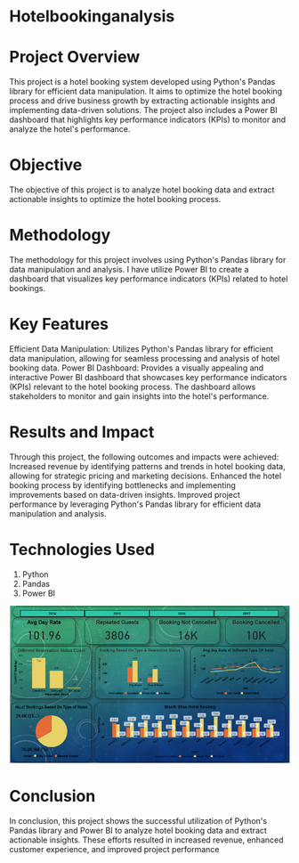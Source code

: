 # Hotelbookinganalysis
# Project Overview
This project is a hotel booking system developed using Python's Pandas library for efficient data manipulation. It aims to optimize the hotel booking process and drive business growth by extracting actionable insights and implementing data-driven solutions. The project also includes a Power BI dashboard that highlights key performance indicators (KPIs) to monitor and analyze the hotel's performance.

# Objective
The objective of this project is to analyze hotel booking data and extract actionable insights to optimize the hotel booking process.

# Methodology
The methodology for this project involves using Python's Pandas library for data manipulation and analysis. I have utilize Power BI to create a dashboard that visualizes key performance indicators (KPIs) related to hotel bookings.

# Key Features
Efficient Data Manipulation: Utilizes Python's Pandas library for efficient data manipulation, allowing for seamless processing and analysis of hotel booking data.
Power BI Dashboard: Provides a visually appealing and interactive Power BI dashboard that showcases key performance indicators (KPIs) relevant to the hotel booking process. The dashboard allows stakeholders to monitor and gain insights into the hotel's performance.

# Results and Impact
Through this project, the following outcomes and impacts were achieved: Increased revenue by identifying patterns and trends in hotel booking data, allowing for strategic pricing and marketing decisions. Enhanced the hotel booking process by identifying bottlenecks and implementing improvements based on data-driven insights. Improved project performance by leveraging Python's Pandas library for efficient data manipulation and analysis.

# Technologies Used
1) Python
2) Pandas
3) Power BI

![Screenshot](screenshot2.png)

# Conclusion
In conclusion, this project shows the successful utilization of Python's Pandas library and Power BI to analyze hotel booking data and extract actionable insights. These efforts resulted in increased revenue, enhanced customer experience, and improved project performance
